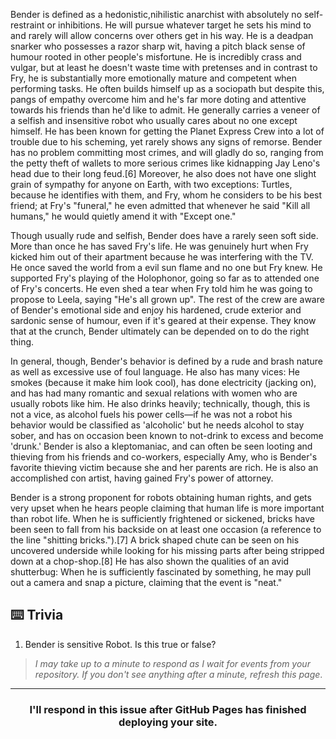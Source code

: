 Bender is defined as a hedonistic,nihilistic anarchist with absolutely no self-restraint or inhibitions. He will pursue whatever target he sets his mind to and rarely will allow concerns over others get in his way. He is a deadpan snarker who possesses a razor sharp wit, having a pitch black sense of humour rooted in other people's misfortune. He is incredibly crass and vulgar, but at least he doesn't waste time with pretenses and in contrast to Fry, he is substantially more emotionally mature and competent when performing tasks. He often builds himself up as a sociopath but despite this, pangs of empathy overcome him and he's far more doting and attentive towards his friends than he'd like to admit. He generally carries a veneer of a selfish and insensitive robot who usually cares about no one except himself. He has been known for getting the Planet Express Crew into a lot of trouble due to his scheming, yet rarely shows any signs of remorse. Bender has no problem committing most crimes, and will gladly do so, ranging from the petty theft of wallets to more serious crimes like kidnapping Jay Leno's head due to their long feud.[6] Moreover, he also does not have one slight grain of sympathy for anyone on Earth, with two exceptions: Turtles, because he identifies with them, and Fry, whom he considers to be his best friend; at Fry's "funeral," he even admitted that whenever he said "Kill all humans," he would quietly amend it with "Except one."

Though usually rude and selfish, Bender does have a rarely seen soft side. More than once he has saved Fry's life. He was genuinely hurt when Fry kicked him out of their apartment because he was interfering with the TV. He once saved the world from a evil sun flame and no one but Fry knew. He supported Fry's playing of the Holophonor, going so far as to attended one of Fry's concerts. He even shed a tear when Fry told him he was going to propose to Leela, saying "He's all grown up". The rest of the crew are aware of Bender's emotional side and enjoy his hardened, crude exterior and sardonic sense of humour, even if it's geared at their expense. They know that at the crunch, Bender ultimately can be depended on to do the right thing.

In general, though, Bender's behavior is defined by a rude and brash nature as well as excessive use of foul language. He also has many vices: He smokes (because it make him look cool), has done electricity (jacking on), and has had many romantic and sexual relations with women who are usually robots like him. He also drinks heavily; technically, though, this is not a vice, as alcohol fuels his power cells—if he was not a robot his behavior would be classified as 'alcoholic' but he needs alcohol to stay sober, and has on occasion been known to not-drink to excess and become 'drunk.' Bender is also a kleptomaniac, and can often be seen looting and thieving from his friends and co-workers, especially Amy, who is Bender's favorite thieving victim because she and her parents are rich. He is also an accomplished con artist, having gained Fry's power of attorney.

Bender is a strong proponent for robots obtaining human rights, and gets very upset when he hears people claiming that human life is more important than robot life. When he is sufficiently frightened or sickened, bricks have been seen to fall from his backside on at least one occasion (a reference to the line "shitting bricks.").[7] A brick shaped chute can be seen on his uncovered underside while looking for his missing parts after being stripped down at a chop-shop.[8] He has also shown the qualities of an avid shutterbug: When he is sufficiently fascinated by something, he may pull out a camera and snap a picture, claiming that the event is "neat."


## :keyboard: Trivia

1. Bender is sensitive Robot. Is this true or false?

> _I may take up to a minute to respond as I wait for events from your repository. If you don't see anything after a minute, refresh this page_.


<hr>
<h3 align="center">I'll respond in this issue after GitHub Pages has finished deploying your site.</h3>

